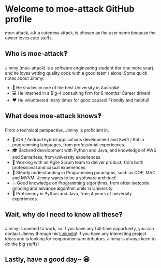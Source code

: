 # Welcome to moe-attack GitHub profile
moe-attack, a.k.a cuteness attack, is chosen as the user name because the owner loves cute stuffs.

## Who is moe-attack❓
Jimmy (moe-attack) is a software engineering student (for one more year), and he loves writing quality code with a good team / alone!
Some quick notes about Jimmy:
* 🏤 He studies in one of the best University in Australia!
* 💻 He interned in a Big-4 consulting firm for 6 months! Career driven!
* ❤️ He volunteered many times for good causes! Friendly and helpful!

## What does moe-attack knows❓
From a technical perspective, Jimmy is proficient in:
* 📱  iOS / Android hybrid applications development and Swift / Kotlin programming languages, from professional experiences.
* 🎓 Backend development with Python and Java, and knowledge of AWS and Serverless, from university experiences.
* 👬 Working with an Agile Scrum team to deliver product, from both professional and casual experiences.
* 👏 Steady understanding in Programming paradigms, such as OOP, MVC and MVVM. Jimmy wants to be a software architect!
* 💥 Good knowledge on Programming algorithms, from often leetcode grinding and advance algorithm units in University.
* 📠 Proficiency in Python and Java, from 4 years of university experiences.

## Wait, why do I need to know all these❓
Jimmy is opened to work, so if you have any full-time oppurtunity, you can contact Jimmy through his [Linkedin](https://www.linkedin.com/in/jimmylow14/)!
If you have any interesting project ideas and is looking for cooporations/contributors, Jimmy is always keen to do the big stuffs!

## Lastly, have a good day~ 😆
